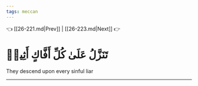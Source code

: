 ```yaml
---
tags: meccan
---
```


👈 [[26-221.md|Prev]] | [[26-223.md|Next]] 👉

# تَنَزَّلُ عَلَىٰ كُلِّ أَفَّاكٍ أَثِيمٖ

They descend upon every sinful liar

---

